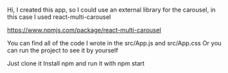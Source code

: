 Hi, I created this app, so I could use an external library for the carousel,
in this case I used react-multi-carousel

https://www.npmjs.com/package/react-multi-carousel

You can find all of the code I wrote in the src/App.js and src/App.css
Or you can run the project to see it by yourself

Just clone it
Install npm
and run it with npm start
